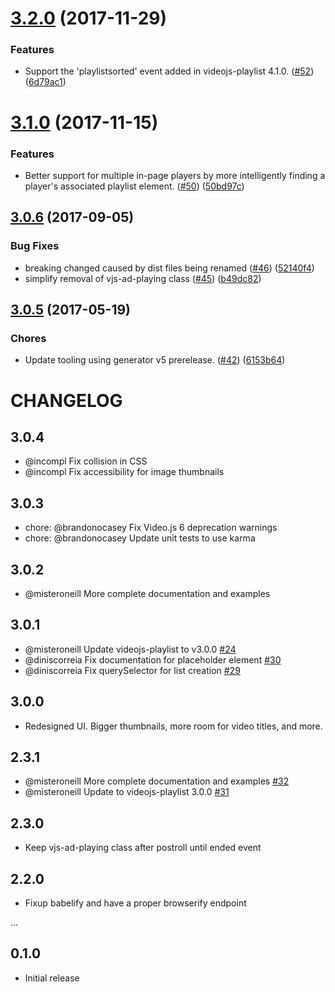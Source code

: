 <a name="3.2.0"></a>
# [3.2.0](https://github.com/brightcove/videojs-playlist-ui/compare/v3.1.0...v3.2.0) (2017-11-29)

### Features

* Support the 'playlistsorted' event added in videojs-playlist 4.1.0. ([#52](https://github.com/brightcove/videojs-playlist-ui/issues/52)) ([6d79ac1](https://github.com/brightcove/videojs-playlist-ui/commit/6d79ac1))

<a name="3.1.0"></a>
# [3.1.0](https://github.com/brightcove/videojs-playlist-ui/compare/v3.0.6...v3.1.0) (2017-11-15)

### Features

* Better support for multiple in-page players by more intelligently finding a player's associated playlist element. ([#50](https://github.com/brightcove/videojs-playlist-ui/issues/50)) ([50bd97c](https://github.com/brightcove/videojs-playlist-ui/commit/50bd97c))

<a name="3.0.6"></a>
## [3.0.6](https://github.com/brightcove/videojs-playlist-ui/compare/v3.0.5...v3.0.6) (2017-09-05)

### Bug Fixes

* breaking changed caused by dist files being renamed ([#46](https://github.com/brightcove/videojs-playlist-ui/issues/46)) ([52140f4](https://github.com/brightcove/videojs-playlist-ui/commit/52140f4))
* simplify removal of vjs-ad-playing class ([#45](https://github.com/brightcove/videojs-playlist-ui/issues/45)) ([b49dc82](https://github.com/brightcove/videojs-playlist-ui/commit/b49dc82))

<a name="3.0.5"></a>
## [3.0.5](https://github.com/brightcove/videojs-playlist-ui/compare/v3.0.3...v3.0.5) (2017-05-19)

### Chores

* Update tooling using generator v5 prerelease. ([#42](https://github.com/brightcove/videojs-playlist-ui/issues/42)) ([6153b64](https://github.com/brightcove/videojs-playlist-ui/commit/6153b64))

# CHANGELOG

## 3.0.4

* @incompl Fix collision in CSS
* @incompl Fix accessibility for image thumbnails

## 3.0.3

* chore: @brandonocasey Fix Video.js 6 deprecation warnings
* chore: @brandonocasey Update unit tests to use karma

## 3.0.2

* @misteroneill More complete documentation and examples

## 3.0.1

* @misteroneill Update videojs-playlist to v3.0.0 [#24](https://github.com/brightcove/videojs-playlist-ui/pull/24)
* @diniscorreia Fix documentation for placeholder element [#30](https://github.com/brightcove/videojs-playlist-ui/pull/30)
* @diniscorreia Fix querySelector for list creation [#29](https://github.com/brightcove/videojs-playlist-ui/pull/29)

## 3.0.0

* Redesigned UI. Bigger thumbnails, more room for video titles, and more.

## 2.3.1

* @misteroneill More complete documentation and examples [#32](https://github.com/brightcove/videojs-playlist-ui/pull/32)
* @misteroneill Update to videojs-playlist 3.0.0 [#31](https://github.com/brightcove/videojs-playlist-ui/pull/31)

## 2.3.0

* Keep vjs-ad-playing class after postroll until ended event

## 2.2.0

* Fixup babelify and have a proper browserify endpoint

...

## 0.1.0

* Initial release
